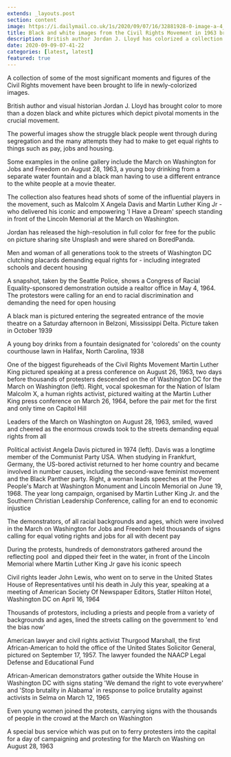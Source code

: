 ```yaml
---
extends: _layouts.post
section: content
image: https://i.dailymail.co.uk/1s/2020/09/07/16/32881928-0-image-a-4_1599493221459.jpg 
title: Black and white images from the Civil Rights Movement in 1963 brought to color for the first time 
description: British author Jordan J. Lloyd has colorized a collection of previously black and white images which depict some of the most significant events during the Civil Rights Movement. 
date: 2020-09-09-07-41-22 
categories: [latest, latest] 
featured: true 
--- 
```



A collection of some of the most significant moments and figures of the Civil Rights movement have been brought to life in newly-colorized images.  

British author and visual historian Jordan J. Lloyd has brought color to more than a dozen black and white pictures which depict pivotal moments in the crucial movement. 

The powerful images show the struggle black people went through during segregation and the many attempts they had to make to get equal rights to things such as pay, jobs and housing.

Some examples in the online gallery include the March on Washington for Jobs and Freedom on August 28, 1963, a young boy drinking from a separate water fountain and a black man having to use a different entrance to the white people at a movie theater. 

The collection also features head shots of some of the influential players in the movement, such as Malcolm X Angela Davis and Martin Luther King Jr - who delivered his iconic and empowering 'I Have a Dream' speech standing in front of the Lincoln Memorial at the March on Washington.

Jordan has released the high-resolution in full color for free for the public on picture sharing site Unsplash and were shared on BoredPanda. 

Men and woman of all generations took to the streets of Washington DC clutching placards demanding equal rights for - including integrated schools and decent housing

A snapshot, taken by the Seattle Police, shows a Congress of Racial Equality-sponsored demonstration outside a realtor office in May 4, 1964. The protestors were calling for an end to racial discrimination and demanding the need for open housing

A black man is pictured entering the segreated entrance of the movie theatre on a Saturday afternoon in Belzoni, Mississippi Delta. Picture taken in October 1939

A young boy drinks from a fountain designated for 'coloreds' on the county courthouse lawn in Halifax, North Carolina, 1938

One of the biggest figureheads of the Civil Rights Movement Martin Luther King pictured speaking at a press conference on August 26, 1963, two days before thousands of protesters descended on the of Washington DC for the March on Washington (left). Right, vocal spokesman for the Nation of Islam Malcolm X, a human rights activist, pictured waiting at the Martin Luther King press conference on March 26, 1964, before the pair met for the first and only time on Capitol Hill

Leaders of the March on Washington on August 28, 1963, smiled, waved and cheered as the enormous crowds took to the streets demanding equal rights from all 

Political activist Angela Davis pictured in 1974 (left). Davis was a longtime member of the Communist Party USA. When studying in Frankfurt, Germany, the US-bored activist returned to her home country and became involved in number causes, including the second-wave feminist movement and the Black Panther party. Right, a woman leads speeches at the Poor People's March at Washington Monument and Lincoln Memorial on June 19, 1968. The year long campaign, organised by Martin Luther King Jr. and the Southern Christian Leadership Conference, calling for an end to economic injustice

The demonstrators, of all racial backgrounds and ages, which were involved in the March on Washington for Jobs and Freedom held thousands of signs calling for equal voting rights and jobs for all with decent pay

During the protests, hundreds of demonstrators gathered around the reflecting pool  and dipped their feet in the water, in front of the Lincoln Memorial where Martin Luther King Jr gave his iconic speech

Civil rights leader John Lewis, who went on to serve in the United States House of Representatives until his death in July this year, speaking at a meeting of American Society Of Newspaper Editors, Statler Hilton Hotel, Washington DC on April 16, 1964 

Thousands of protestors, including a priests and people from a variety of backgrounds and ages, lined the streets calling on the government to 'end the bias now' 

American lawyer and civil rights activist Thurgood Marshall, the first African-American to hold the office of the United States Solicitor General, pictured on September 17, 1957. The lawyer founded the NAACP Legal Defense and Educational Fund

African-American demonstrators gather outside the White House in Washington DC with signs stating 'We demand the right to vote everywhere' and 'Stop brutality in Alabama' in response to police brutality against activists in Selma on March 12, 1965

Even young women joined the protests, carrying signs with the thousands of people in the crowd at the March on Washington

A special bus service which was put on to ferry protesters into the capital for a day of campaigning and protesting for the March on Washing on August 28, 1963 

